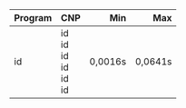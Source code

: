 Program | CNP | Min | Max
--- | --- | ---: | ---:
id | id<br/>id<br/>id<br/>id<br/>id<br/>id | 0,0016s | 0,0641s

